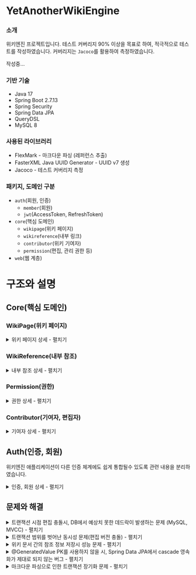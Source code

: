 # YetAnotherWikiEngine
### 소개
위키엔진 프로젝트입니다. 
테스트 커버리지 90% 이상을 목표로 하여, 적극적으로 테스트를 작성하였습니다. 커버리지는 `Jacoco`를 활용하여 측정하였습니다.

작성중...

### 기반 기술

- Java 17
- Spring Boot 2.7.13
- Spring Security
- Spring Data JPA
- QueryDSL
- MySQL 8

### 사용된 라이브러리

- FlexMark - 마크다운 파싱 (레퍼런스 추출)
- FasterXML Java UUID Generator - UUID v7 생성
- Jacoco - 테스트 커버리지 측정

### 패키지, 도메인 구분

- `auth`(회원, 인증)
    - `member`(회원)
    - `jwt`(AccessToken, RefreshToken)
- `core`(핵심 도메인)
    - `wikipage`(위키 페이지)
    - `wikireference`(내부 링크)
    - `contributor`(위키 기여자)
    - `permission`(편집, 관리 권한 등)
- `web`(웹 계층)

# 구조와 설명

## Core(핵심 도메인)

### WikiPage(위키 페이지)
<details>
<summary>위키 페이지 상세 - 펼치기</summary>

- 설명
    - 위키 문서에 대한 도메인입니다.
- `application` 계층
    - 소극적인 수준으로 커맨드와 쿼리 서비스를 분리했습니다.
    - 외부로 도메인 엔티티를 반환하지 않습니다. DTO를 반환합니다. 웹 계층에서 도메인 엔티티에 대한 정보를 모르도록 구성하였습니다.
    - `WikiPageCommandService`
        - 위키 문서 생성, 수정, 삭제 등, 위키 문서의 상태에 변화를 주는 기능을 모아두었습니다.
        - 트랜잭션 범위 설정
            - 위키 문서를 수정할 때, markdown을 파싱하여 내부 링크를 추출해야합니다. 이 파싱 과정이 트랜잭션의 바깥에서 수행되도록 유의하였습니다.
                - 나무위키의 "2022년" 문서는 파싱 이후 내부 링크를 추출하는데 170ms 가량 소요됩니다. (MacBook Pro 2021 M1Pro 16GB, Temurin 17.0.7)
            - `application` 계층에서 트랜잭션을 적절하게 설정하도록, `TransactionTemplate` 을 활용하였습니다.
    - `WikiPageQueryService`
        - 위키 문서를 조회하는 메서드를 모아두었습니다.
        - 조회용 NoSQL DBMS도입을 고려하여 분리했습니다.
- `domain` 계층
    - 도메인 서비스 클래스를 구성하였습니다.
        - DIP를 통해 다른 도메인에서 구현된 구현체를 호출할 수 있도록 도메인 서비스를 구성하였습니다. `WikiReferenceUpdater` , `WikiPagePermissionValidator` 등의 인터페이스는 다른 도메인 집합에서 구현됩니다.
            - 둘 모두 반환값을 갖지 않는 인터페이스이기 때문에, 추후 도메인 이벤트 기반으로 리팩터링할수 있을 것 같습니다.
    - 도메인 모델
        - `WikiPage`
            - 책임
                - Aggregate Root 역할을 하는 클래스입니다. 변경 사항이 일어날 때 마다 cascade를 통해 `Revision` 엔티티를 생성합니다.
                - 버전 정보와 버전 토큰을 관리합니다.(편집 충돌 방지)
                - 현재 버전의 문서 본문을 반환합니다.
                - 제목, 최신 버전, 버전 충돌 방지를 위한 편집 토큰 등에 대한 정보를 반환합니다.
        - `Revision`
            - 책임
                - `WikiPage`의 버전 정보를 갖습니다.
                - `WikiPage` 의 모든 수정사항은 버전 기록이 남아야합니다. 버전에 대한 정보는 수정될 일이 거의 없기 때문에 Immutable하게 구성하였습니다.
                - 버전에 해당하는 `RawContent` 를 참조합니다.
                - 버전에 해당하는 문서 본문을 반환합니다.
                - 편집자, 버전 넘버, 이전 버전과의 size 차이, 편집 comment 등의 정보를 반환할 수 있습니다.
        - `RawContent`
            - markdown 파싱이 일어나지 않은 상태의 raw 원문이 저장됩니다.
            - 문서 본문, 본문의 길이에 대한 정보를 반환합니다.
    - 인터페이스
        - `VersionCollisionValidator`
            - 버전 충돌이 일어나지 않음을 검증합니다.
            - 현재는 `WikiPage` 의 버전 토큰을 대조하는 식으로 구현되었지만, 추후 보다 다양한 방식의 편집 충돌 방지 로직을 구현할 수 있습니다.
        - `WikiPageCommandPermissionValidator`
            - 편집자와 WikiPage 정보를 받아, 편집자가 편집 권한을 가지고 있는지 검증합니다.
        - `ReferenceTitleExtractor`
            - 마크다운 파서를 활용하여 문서 원문에서 내부 링크 목록을 추출합니다.
        - `WikiReferenceUpdator`
            - 위키 본문에 수정이 일어날 때, 내부 참조 정보를 업데이트하기 위해 사용됩니다.
- `infra` 계층
    - `FlexMarkReferenceExtractor`
        - [FlexMark](https://github.com/vsch/flexmark-java) 라이브러리를 활용하여 구현한 위키 레퍼런스 추출기

</details>

### WikiReference(내부 참조)
<details>
<summary>내부 참조 상세 - 펼치기</summary>
  
- 설명
    - 위키 문서 간 내부 참조 정보에 대한 도메인입니다.
    - 참조하고 있는 문서, 참조되고 있는 문서 목록을 조회하기 위해 내부 참조를 저장합니다.
- 저장 형태
    - `WikiPage` 가 참조하는 `문서 제목`에 대하여 1개의 row로 저장합니다.
    - `Revision` 를 기준으로 참조를 저장하지 않는 이유는, RDB의 특성상 insert 쿼리에 과도한 비용이 발생하기 때문입니다. (참조가 많은 문서에 수정이 일어나면 모든 참조에 대해서 또 insert가 일어납니다)
- 업데이트
    - 대부분의 위키 편집은 작은 단위로 이루어집니다. 이 때 마다 레퍼런스를 전부 수정하는 것은 불필요한 부하를 일으킬 수 있습니다.
    - 기존 참조 목록과 비교하여, 변경된 부분에 대해서만 `delete`, `insert`가 이루어지는 방식으로 구현하였습니다.
        - `insert ignore` 문을 사용하면 좀 더 간단하게 구현이 가능하지만, 다음과 같은 이유로 사용하지 않았습니다.
            - ANSI 표준 SQL이 아님.
            - 성능 문제(불필요한 `insert` 가 시도됨)
- `WikiReference`
    - `WikiPage.id`, `참조하는 문서의 제목` 을 PK로 갖는 엔티티입니다.
    - 읽기 접근이 훨씬 많을 것으로 예상됩니다. 클러스터 인덱스를 통해 접근할 수 있도록 하였습니다.
- `WikiReferenceUpdaterImpl`
    - 위키 문서간 내부 참조 업데이트를 위해 사용되는 구현체입니다.
    - 업데이트 순서
        - 기존 레퍼런스 목록 조회 → 수정사항 반영하여 reference 제거 → 새로 생성된 reference insert 순서로 업데이트가 이루어집니다.
- `WikiReferenceRepositoryImpl`
    - JDBC Template과 QueryDSL을 활용하여 구현한 Repository입니다.
        - 대부분의 쿼리성 조회는 QueryDSL으로 구현하였습니다.
        - insert 쿼리의 경우 벌크 인서트시 성능 확보를 위해 JDBC Template과 ANSI 표준 SQL문을 활용하였습니다.
            - `rewriteBatchedStatements` 옵션을 활성화해야합니다.
            - SpringDataJPA의 `saveAll()`은 대상 엔티티가 많은 상황에 성능이 매우 떨어지는 문제가 있습니다.
                - hibernate 설정을 통해 insert 문을 한 번의 쿼리로 합쳐 넣는다고 해도, 각각의 insert 문이 하나로 합쳐지는 것은 아니기 때문에 여전히 만족스러운 성능이 나오지 않았습니다.
            - JDBC Template과 `rewriteBatchedStatements` 를 통해 10배 이상 빠른 insert 처리 성능을 확보했습니다. (벤치마크 테스트 코드 존재)
</details>

### Permission(권한)
<details>
<summary>권한 상세 - 펼치기</summary>

- 설명
    - 문서 편집시, 인가에 대한 로직을 처리합니다.
    - 위키 문서의 수정, 삭제, 이동 등의 행위에 대한 권한 레벨을 세부적으로 설정합니다.
    - 편집자의 권한과 ACL을 비교하여 수행 가능 여부를 판단합니다.
    - 자원(문서 등)에 대한 ACL 설정을 변경합니다.
- 역할 기반 접근 제어(RBAC)
    - `EVERYONE`, `NEW_MEMBER`, `MEMBER`, `ASSISTANT_MANAGER`, `MANAGER`, `ADMIN` 등, 여러 권한 수준이 존재합니다. `PermissionLevel` enum 클래스에 정의되어있습니다.
    - 사용자는 여러 권한을 가질 수 있으며, 가장 높은 권한을 대표 권한으로 사용합니다.
    - 아무런 권한이 없는 사용자는 `EVERYONE` 레벨의 행위만 수행 가능합니다.
    - 행위 목록은 `ActionType`  enum 클래스와, ACL 클래스(`Permission`)의 필드로 정의됩니다.
- 자원에 대한 접근 제어 리스트(ACL)
    - 네임스페이스에 대한 권한
        - 네임스페이스는 일반 문서, 템플릿 문서, 파일 문서 등 여러 종류가 존재합니다.
        - 네임스페이스의 권한 요구 설정값은 일종의 기본값으로, override 가능 여부를 설정 가능합니다.
            - override 허용 여부는 하위 권한으로 override, 상위 권한으로 override 따로 설정 가능합니다.
                - ex) `MEMBER` 이상만 가능한 행위를 `EVERYONE`으로 설정할수 없도록 제한하지만, `ADMIN`만 가능하도록 설정하고는 싶은 경우 등.
    - 위키 문서에 대한 권한
        - 위키 문서는 기본적으로 네임스페이스 권한을 따릅니다.
        - 페이지별 세부 권한 요구사항을 설정할 수 있습니다.
            - 세부 권한에 대한 정보가 없으면 네임스페이스의 권한을 따릅니다.
- 최적화 고려
    - ACL 엔티티(`Permission` 클래스)는 Immutable하게 구성했습니다.
        - 캐싱 정합성을 확보하기 쉽도록 하기 위함입니다.
    - 모든 ACL 조합 중, 자주 사용되는 경우의 수는 한정적입니다.
        - 자주 사용되는 조합을 프리셋으로 만들고, 이를 캐싱해둘수 있습니다.
    - 사용자 권한 수준을 JWT를 통해 stateless하게 받아올 수 있을 것입니다.
        - 사용자 권한 수준을 가져오는 로직을 추상화할수 있을 것입니다.

</details>

### Contributor(기여자, 편집자)

<details>
<summary>기여자 상세 - 펼치기</summary>
  
- 설명
    - 문서를 편집하는 주체에 대한 정보를 가집니다.
    - 비로그인(익명) 기여자와 로그인(회원) 기여자 두 유형이 존재합니다.
- 기여자
    - 문서를 편집하는 actor.
    - 기여자는 공통적으로 외부에 보일 이름(name)을 가집니다.
    - 기여자의 수정 내역을 조회할 수 있습니다.
    - 이외 추가적인 통계 정보를 제공할 수 있다고 가정하고 도메인을 분리했습니다.
- 두 가지 유형의 기여자
    - `AnonymousContributor`
        - 기여자 이름으로 IP 주소를 가집니다.(`InetAddress`)
        - 같은 IP 주소는 동일 기여자로 간주됩니다.
    - `MemberContributor`
        - 회원 기여자는 외부에 보일 이름을 따로 지정할 수 있습니다.
- 이외
    - ID, 비밀번호 인증 등, 일반적인 회원 인증에 대한 정보를 포함하지 않습니다. 별도로 구현하고, Event 기반으로 회원 가입이 일어날 때, 새로운 프로필을 생성합니다.
        - 인증에 대한 부분을 분리하여 독립적으로 작동하도록 구성했습니다.
  
</details>



## Auth(인증, 회원)
위키엔진 애플리케이션이 다른 인증 체계에도 쉽게 통합될수 있도록 관련 내용을 분리하였습니다.
<details>
<summary>인증, 회원 상세 - 펼치기</summary>
  
- 인증시 회원과 연결된 `AuthorityProfile`, `Contributor` 정보를 확인해야함.
- JWT에 `contributorID`, `contributorName` 을 넣어서 반환.

작성중…
  
</details>


## 문제와 해결
<details>
<summary>트랜잭션 시점 편집 충돌시, DB에서 예상치 못한 데드락이 발생하는 문제 (MySQL, MVCC) - 펼치기</summary>
  
- 발생
    - 트랜잭션 시점의 편집 충돌 상황을 테스트하던 중, 예상치 못한 데드락 문제가 발생함.
    - H2에서는 발생하지 않았지만, **MySQL로 테스트할 때에만 발생함**.
    - <details>
        <summary>로그 펼치기</summary>

        ```
        *** (1) TRANSACTION:
        TRANSACTION 1124784, ACTIVE 0 sec inserting
        mysql tables in use 1, locked 1
        LOCK WAIT 5 lock struct(s), heap size 1128, 2 row lock(s), undo log entries 2
        MySQL thread id 48, OS thread handle 281472362577856, query id 1107 172.17.0.1 root update
        insert into revision (comment, contributor_id, diff, raw_content, rev_version, size, page_id, rev_id) values ('8casio8F', x'e27e663c168b4a5785edd210c6d2c418', 8, x'018b847f254b7b5c9df64653c1c7136a', 2, 16, x'018b847f24677a02bbd2f2356703b54b', x'018b847f254a75e5a2590101006922fb')
        
        *** (1) HOLDS THE LOCK(S):
        RECORD LOCKS space id 31597 page no 4 n bits 72 index PRIMARY of table `wiki_dev`.`wiki_page` trx id 1124784 lock mode S locks rec but not gap
        Record lock, heap no 2 PHYSICAL RECORD: n_fields 9; compact format; info bits 0
         0: len 16; hex 018b847f24677a02bbd2f2356703b54b; asc     $gz    5g  K;;
        1: len 6; hex 0000001129a9; asc     ) ;;
        2: len 7; hex 01000000d01534; asc       4;;
        3: len 1; hex 01; asc  ;;
        4: len 16; hex 00000000000000000000000000000001; asc                 ;;
        5: len 8; hex 517737454546796b; asc Qw7EEFyk;;
        6: len 4; hex 80000001; asc     ;;
        7: len 30; hex 36646236306635622d363335392d343133382d626265622d343765396463; asc 6db60f5b-6359-4138-bbeb-47e9dc; (total 36 bytes);
        8: len 16; hex 018b847f250470ec9c4d527dd0bc39a6; asc     % p  MR}  9 ;;
        
        *** (1) WAITING FOR THIS LOCK TO BE GRANTED:
        RECORD LOCKS space id 31596 page no 5 n bits 72 index idx__revision__page_id__rev_version of table `wiki_dev`.`revision` trx id 1124784 lock mode S waiting
        Record lock, heap no 3 PHYSICAL RECORD: n_fields 3; compact format; info bits 0
         0: len 16; hex 018b847f24677a02bbd2f2356703b54b; asc     $gz    5g  K;;
        1: len 4; hex 80000002; asc     ;;
        2: len 16; hex 018b847f254a75e5a2590101006922fc; asc     %Ju  Y   i" ;;
        
        *** (2) TRANSACTION:
        TRANSACTION 1124785, ACTIVE 0 sec starting index read
        mysql tables in use 1, locked 1
        LOCK WAIT 8 lock struct(s), heap size 1128, 4 row lock(s), undo log entries 2
        MySQL thread id 49, OS thread handle 281472361521088, query id 1108 172.17.0.1 root updating
        update wiki_page set current_revision_id=x'018b847f254a75e5a2590101006922fc', is_active=1, owner_group_id=x'00000000000000000000000000000001', title='Qw7EEFyk', version=2, version_token='3c4c7473-5a41-4c13-a470-c45b6bef88f7' where page_id=x'018b847f24677a02bbd2f2356703b54b' and version=1
        
        *** (2) HOLDS THE LOCK(S):
        RECORD LOCKS space id 31596 page no 5 n bits 72 index idx__revision__page_id__rev_version of table `wiki_dev`.`revision` trx id 1124785 lock_mode X locks rec but not gap
        Record lock, heap no 3 PHYSICAL RECORD: n_fields 3; compact format; info bits 0
         0: len 16; hex 018b847f24677a02bbd2f2356703b54b; asc     $gz    5g  K;;
         1: len 4; hex 80000002; asc     ;;
         2: len 16; hex 018b847f254a75e5a2590101006922fc; asc     %Ju  Y   i" ;;
        
        *** (2) WAITING FOR THIS LOCK TO BE GRANTED:
        RECORD LOCKS space id 31597 page no 4 n bits 72 index PRIMARY of table `wiki_dev`.`wiki_page` trx id 1124785 lock_mode X locks rec but not gap waiting
        Record lock, heap no 2 PHYSICAL RECORD: n_fields 9; compact format; info bits 0
         0: len 16; hex 018b847f24677a02bbd2f2356703b54b; asc     $gz    5g  K;;
        1: len 6; hex 0000001129a9; asc     ) ;;
        2: len 7; hex 01000000d01534; asc       4;;
        3: len 1; hex 01; asc  ;;
        4: len 16; hex 00000000000000000000000000000001; asc                 ;;
        5: len 8; hex 517737454546796b; asc Qw7EEFyk;;
        6: len 4; hex 80000001; asc     ;;
        7: len 30; hex 36646236306635622d363335392d343133382d626265622d343765396463; asc 6db60f5b-6359-4138-bbeb-47e9dc; (total 36 bytes);
        8: len 16; hex 018b847f250470ec9c4d527dd0bc39a6; asc     % p  MR}  9 ;;
        
        *** WE ROLL BACK TRANSACTION (1)
        ```
        </details>
- 원인과 분석
    - MySQL의 특성에 의해 발생한 문제임.
        - `Revision` 엔티티가 삽입될 때, 참조 무결성 제약조건으로 인해서 `WikiPage`에 복수의 공유 락이 걸림.
            - MVCC 환경에선 일반적으로 락을 사용하지 않지만, MySQL의 경우, 참조 무결성 제약조건을 보장하기 위해 외래키(의 인덱스)에 대해 공유락을 걸게 됨.
        - 상황
            - 요약
                - **트랜잭션 A**(로그의 `(2) TRANSACTION`)는 `Revision`에 배타락을 가지고 `WikiPage`에 대한 배타락을 확보하기 위해 대기
                - **트랜잭션 B**(로그의 `(1) TRANSACTION`)는 `WikiPage`에 공유락을 가지고 `Revision`에 대한 공유락을 확보하기 위해 대기
            - 시간 순
                1. 트랜잭션 B가 시작됨. 
                2. 트랜잭션 A가 시작됨. 
                3. 트랜잭션 A는 `Revision` insert 쿼리 수행을 위해 `Revision`(의 unique 인덱스)에 배타락, `WikiPage`의 PK에 공유락 확보 시도, 모두 성공
                    1. `Revision` 배타락 - insert 쿼리 수행을 위해
                    2. `WikiPage` 공유락 - 외래키 제약조건 보장을 위해
                4. 트랜잭션 B는 마찬가지로 insert 쿼리 수행을 위해 락을 확보하기 위해 시도함. `WikiPage` PK에 대한 공유락 확보 성공, **`Revision`에는 A가 설정한 배타락이 걸려있기 때문에 대기** (로그에는 B가 공유락을 확보하기 위해 대기한다고 나오는데, 어째서 배타락이 아닌 공유락을 확보하려고 하는지에 대해선 명확한 답을 찾지 못하였음. 아래 의문점 단락 참조.)
                5. 트랜잭션 A는 `WikiPage`에 update 쿼리 수행을 위해 배타락 확보 시도, **`WikiPage`에는 B가 설정한 공유락이 걸려있기 때문에 대기**
                6. MySQL이 데드락 상황을 감지하고, B를 롤백시킴.
        - `WikiPage`에 update 쿼리가 필요한 이유
            - 최신 버전에 대한 정보를 `WikiPage` 에 저장하는 구조로 인한 update 쿼리
            - 편집 성공시 토큰 재생성 로직으로 인한 update 쿼리
            - JPA에서 관리하는 낙관적 락 버전 정보로 인한 update 쿼리
    - H2에서는 발생하지 않고, MySQL에서만 발생한 이유
        - H2에서는 `Revision` 삽입 시점에 unique **제약조건 위배로 트랜잭션이 실패**하게 됨.
            - (`wikipage_id`, `rev_version`) 인덱스에 unique 제약조건이 들어갔기 때문
        - MySQL의 특징
            - MySQL은 insert 쿼리나 update 쿼리가 잠재적으로 제약조건에 위배될 수 있는 경우, 공유락을 사용하여 제약조건을 만족시키도록 함. (MVCC, InnoDB 스토리지 엔진과는 별개로 MySQL의 작동 방식인 것으로 추정됨.)
            - 읽기 작업 시, MVCC에선 READ_COMMITTED 격리 수준에서도 다른 트랜잭션에서 commit된 내용에 영향을 받지 않음.
            - 쓰기 작업 시, MySQL, InnoDB의 MVCC는 언두로그를 이용한 구현이기 때문에 실제 테이블에는 값이 들어가 있는 상태. 
- 해결
    - `Revision` 엔티티의 외래키 참조무결성 제약 조건을 없애는 방향으로 해결함.
        - 보통은 바로 데드락 상황이 감지되고 DBMS에서 이를 잘 처리하지만, 데드락이 발생하는 상황 자체가 이상적이지 않기 때문.
        - `WikiPage`에 공유락이 설정되지 않기 때문에 먼저 Revision에 대한 락을 확보한 쪽의 편집이 성공하게 됨.
- 의문점
    - 트랜잭션 B는 어째서 `Revision`의 **공유락**을 확보하기 위해 대기하는가
      - 로그의 정보로 미루어보면, 배타락을 확보하기 전에 먼저 공유락부터 확보하려고 시도하는 것 같음.
      - 배타락에 대해서만 대기해도 될 것 같은데 어째서 공유락을 확보하려고 하는 것인가?
        - 배타락은 insert를 위해, 공유락은 해당 index의 unique 무결성 제약조건을 위해 걸리는 것으로, 용도가 다르다고 짐작되나, 명쾌하게 납득되진 않음.
          - insert 수행 이전에 수행 가능 여부를 확인하면서 공유락 설정 -> 이후 insert를 수행하면서 배타락 설정
          - insert 수행 이전에 배타락부터 걸게 되면 동시 처리 성능이 떨어질 수 있을 것 같음. (MVCC가 아닌 경우에는 확실히 떨어질 것 같지만, MVCC에선 공유락을 걸든 배타락을 걸든 큰 의미가 없어보임. 스토리지 엔진과는 별개로, MySQL의 작동 방식인 것 같음.)
      - 테스트에서 발생을 유도하지는 못했지만, 두 트랜잭션의 첫번째 insert 쿼리가 수행되는 시점에 모두 공유락 확보에 성공한다면 바로 데드락 상황이 나오지 않을지?
        - 이런저런 시도에도 이 조건으로 데드락 상황이 발생하지는 않았음.
          - 한 트랜잭션에서, 복수의 락 확보 시도가 하나의 단위로 수행되는 것인가?
    - MySQL과 InnoDB 스토리지 엔진의 내부 작동 방식에 대해 더 자세히 공부할 필요가 있을 것 같음.

</details>  

<details>
<summary>트랜잭션 범위를 벗어난 동시성 문제(편집 버전 충돌) - 펼치기</summary>

- 문제
    - 위키위키의 특성상, 사용자가 편집을 시작하는 시점과, 수정 내용을 commit하는 시점의 차이가 큼.
    - 이 사이에 다른 사용자가 commit을 한 경우, 출발한 버전이 다르기 때문에 실패시켜야함.
- 분석
    - 트랜잭션 시점에서 일어나는 충돌이 아님. 다른 방법을 통해 해결해야함.
- 해결
    - 무작위 생성된 버전 토큰을 일종의 낙관적 락으로 사용함.
        - 편집 토큰은 편집이 성공하면 재생성됨.
        - 편집 요청시 토큰을 첨부하는데, 이것이 현재 버전 토큰과 일치하지 않는 경우 요청 실패
            - 편집 충돌이 일어났다고 판단함.
    - 버전 번호가 아닌 무작위 숫자를 사용한 이유
        - 잦은 간격으로 편집이 일어날 때, 편집 충돌을 회피하기 위해서 버전 번호를 조작하여 요청하는 시도가 있을 것이라 생각됨. (실제로 다른 위키에 그러한 사례가 있었던 것으로 기억함)

</details>

<details>
<summary>위키 문서 간의 참조 정보 저장시 성능 문제 - 펼치기</summary>
  
- 배경
    - RDBMS를 활용하여 참조 정보를 저장함. (역링크 등에 활용)
    - `문서의ID-제목` 쌍을 저장해야함.
    - 대규모의 수정이 있는 경우, 수백, 수천건의 delete, insert 쿼리가 발생할 수 있음.
- 참조 정보가 많이 포함된 문서에 수정이 일어날 때의 문제
    - 원인
        - 본래 모든 reference를 지우고 새로 insert하는 식으로 간단하게 구현하였는데, 이 경우 많은 참조를 가지고 있는 문서를 수정할 때 비용이 너무 큰 문제가 있음.
    - 해결
        - 변경 사항에 대해서만 쿼리를 넣도록 수정함.
            - 기존 참조 목록과 새로운 참조 목록을 대조, 변경된 참조에 대해서만
    - 한계
        - 자잘한 수정이 불필요하게 큰 부하를 일으키는 것은 해결을 하였지만, 큰 규모의 수정이 일어나는 상황에 대해선 여전히 부하가 큼.
            - 그러나 대부분의 수정은 작은 규모로 일어나기 때문에 그렇게 큰 문제는 아닐듯함.
- 대량 insert시 성능 개선
    - 문제점
        - SpringDataJPA의 `saveAll()`은 대상 엔티티가 많은 상황에 성능이 매우 떨어짐.
            - auto increment PK를 사용하는 경우 특히 더 그렇지만, 복합키를 사용하기 때문에 해당사항이 없음.
            - SpringDataJPA의 경우 `@GeneratedValue`를 사용하지 않으면 `save`시 `Persistable` 인터페이스를 구현해줘야 정상적인 성능 측정이 가능하다는 점에 대해서 인지하고 있었으며, 이에 대해 적절히 처리를 했지만 성능이 불만족스러웠음.
            - 한 번에 모든 insert 쿼리를 넣는 옵션을 활성화해도 만족스러울 정도로 나아지지 않았음.
                - 한 번의 요청으로 모든 쿼리가 전달되기는 하지만, 여러개의 insert 쿼리를 하나로 합쳐주지는 않는 것으로 보임.
    - 해결방법
        - 성능 확보를 위해 JDBC Template과 ANSI 표준 SQL문을 활용함.
            - `rewriteBatchedStatements` 옵션을 활성화하여, 각각의 insert문을 bulk insert문으로 재작성함.
            - JDBC Template과 `rewriteBatchedStatements` 를 통해 40배 이상 빠른 insert 처리 성능. (벤치마크 테스트 코드 존재)
    - 결과
        - 40배 이상 더 빠르게 수행됨. (batch_size 100, 1000개 insert 기준)
        - DataJPA를 사용할 때, 1000개의 insert 쿼리에 평균적으로 350ms ~ 450ms 내외가 소요되었던 것에 비해, 평균적으로 20ms 안쪽으로 insert가 완료됨.
            - (Mac에서 Docker를 이용하여 띄운 인스턴스이기 때문에 차이가 있을 수 있음.)
            - 벤치마크 테스트 코드를 작성하여 수행한 결과임.
</details>         

<details>
<summary>@GeneratedValue PK를 사용하지 않을 시, Spring Data JPA에서 cascade 영속화가 제대로 되지 않는 버그 - 펼치기</summary>

작성중
</details>


<details>
<summary>마크다운 파싱으로 인한 트랜잭션 장기화 문제 - 펼치기</summary>
  
- 배경
    - 문서간 참조를 업데이트하기 위해서, raw 문서를 파싱하여 참조 링크를 분리해야함.
    - 스프링 `@Transactional` 어노테이션을 사용하는 경우, 메서드를 내부호출할 때 트랜잭션이 적용되지 않음.
- 예상되는 문제
    - 문서의 크기가 큰 경우, 마크다운 파싱에 시간이 오래 소요될 수 있음.
    - 트랜잭션의 범위 안에서 마크다운 파싱을 수행할 경우, 트랜잭션이 불필요하게 길어짐.
- 해결
    - `application` 계층에서 마크다운 파서를 호출하도록 설정, 이후 `TransactionTemplate`를 활용하여 트랜잭션을 시작하도록 함.
        - 메서드에서 `@Transactional` 어노테이션을 제거하고, `TransactionTemplate`을 사용하여 트랜잭션을 수행함.
        - Spring AOP의 내부호출 문제를 해결하기 위해 선택한 방법임.
    - 대안
        - `WikiPageDomainService`에 `@Transactional` 어노테이션을 달아서 해결할 수도 있음.
            - 도메인 계층 코드에 트랜잭션에 대한 책임이 설정되는 문제가 있음.
        - 클래스를 따로 만들어 해결
            - 이미 `WikiPageDomainService`까지 존재하는 상황에 클래스가 너무 많아지는 문제가 있음
  
</details>
            
